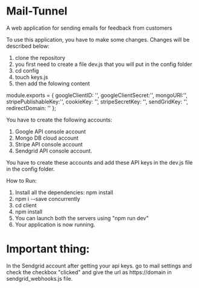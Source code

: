 # Mail-Tunnel
A web application for sending emails for feedback from customers

To use this application, you have to make some changes. Changes will be described below:

1. clone the repository
2. you first need to create a file dev.js that you will put in the config folder
3. cd config
4. touch keys.js
5. then add the folowing content

module.exports = {
  googleClientID: '',
  googleClientSecret:'',
  mongoURI:'',
  stripePublishableKey:'',
  cookieKey: '',
  stripeSecretKey: '',
  sendGridKey: '',
  redirectDomain: ''
};

You have to create the following accounts:

1. Google API console account
2. Mongo DB cloud account
3. Stripe API console account
4. Sendgrid API console account.

You have to create these accounts and add these API keys in the dev.js file in the config folder.

How to Run:
1. Install all the dependencies: npm install
2. npm i --save concurrently
3. cd client
4. npm install
5. You can launch both the servers using "npm run dev"
6. Your application is now running.


# Important thing:
In the Sendgrid account after getting your api keys. go to mail settings and check the checkbox "clicked" and give the url as https://domain in sendgrid_webhooks.js file.

